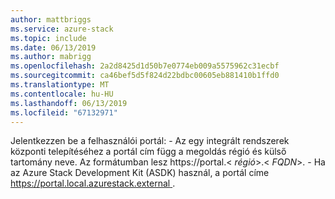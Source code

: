 ```yaml
---
author: mattbriggs
ms.service: azure-stack
ms.topic: include
ms.date: 06/13/2019
ms.author: mabrigg
ms.openlocfilehash: 2a2d8425d1d50b7e0774eb009a5575962c31ecbf
ms.sourcegitcommit: ca46bef5d5f824d22bdbc00605eb881410b1ffd0
ms.translationtype: MT
ms.contentlocale: hu-HU
ms.lasthandoff: 06/13/2019
ms.locfileid: "67132971"
---
```

Jelentkezzen be a felhasználói portál:
    - Az egy integrált rendszerek központi telepítéséhez a portál cím függ a megoldás régió és külső tartomány neve. Az formátumban lesz https://portal.&lt; *régió*&gt;.&lt; *FQDN*&gt;.
    - Ha az Azure Stack Development Kit (ASDK) használ, a portál címe [ https://portal.local.azurestack.external ](https://portal.local.azurestack.external).